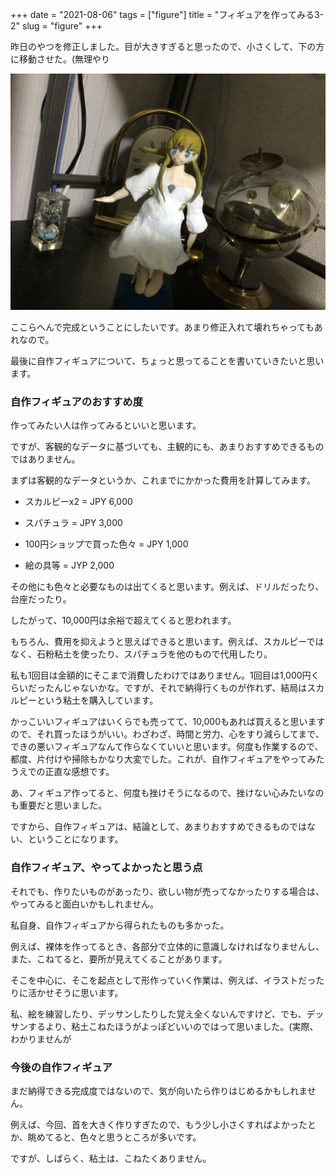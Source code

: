 +++
date = "2021-08-06"
tags = ["figure"]
title = "フィギュアを作ってみる3-2"
slug = "figure"
+++

昨日のやつを修正しました。目が大きすぎると思ったので、小さくして、下の方に移動させた。(無理やり

<a href="https://raw.githubusercontent.com/syui/img/master/other/figure_make_27.jpg"><img src="https://raw.githubusercontent.com/syui/img/master/other/figure_make_27.jpg" alt="ai-figure"/></a>

ここらへんで完成ということにしたいです。あまり修正入れて壊れちゃってもあれなので。

最後に自作フィギュアについて、ちょっと思ってることを書いていきたいと思います。

### 自作フィギュアのおすすめ度

作ってみたい人は作ってみるといいと思います。

ですが、客観的なデータに基づいても、主観的にも、あまりおすすめできるものではありません。

まずは客観的なデータというか、これまでにかかった費用を計算してみます。

- スカルピーx2 = JPY 6,000

- スパチュラ = JPY 3,000

- 100円ショップで買った色々 = JPY 1,000

- 絵の具等 = JYP 2,000

その他にも色々と必要なものは出てくると思います。例えば、ドリルだったり、台座だったり。

したがって、10,000円は余裕で超えてくると思われます。

もちろん、費用を抑えようと思えばできると思います。例えば、スカルピーではなく、石粉粘土を使ったり、スパチュラを他のもので代用したり。

私も1回目は金額的にそこまで消費したわけではありません。1回目は1,000円くらいだったんじゃないかな。ですが、それで納得行くものが作れず、結局はスカルピーという粘土を購入しています。

かっこいいフィギュアはいくらでも売ってて、10,000もあれば買えると思いますので、それ買ったほうがいい。わざわざ、時間と労力、心をすり減らしてまで、できの悪いフィギュアなんて作らなくていいと思います。何度も作業するので、都度、片付けや掃除もかなり大変でした。これが、自作フィギュアをやってみたうえでの正直な感想です。

あ、フィギュア作ってると、何度も挫けそうになるので、挫けない心みたいなのも重要だと思いました。

ですから、自作フィギュアは、結論として、あまりおすすめできるものではない、ということになります。

### 自作フィギュア、やってよかったと思う点

それでも、作りたいものがあったり、欲しい物が売ってなかったりする場合は、やってみると面白いかもしれません。

私自身、自作フィギュアから得られたものも多かった。

例えば、裸体を作ってるとき、各部分で立体的に意識しなければなりませんし、また、こねてると、要所が見えてくることがあります。

そこを中心に、そこを起点として形作っていく作業は、例えば、イラストだったりに活かせそうに思います。

私、絵を練習したり、デッサンしたりした覚え全くないんですけど、でも、デッサンするより、粘土こねたほうがよっぽどいいのではって思いました。(実際、わかりませんが

### 今後の自作フィギュア

まだ納得できる完成度ではないので、気が向いたら作りはじめるかもしれません。

例えば、今回、首を大きく作りすぎたので、もう少し小さくすればよかったとか、眺めてると、色々と思うところが多いです。

ですが、しばらく、粘土は、こねたくありません。

